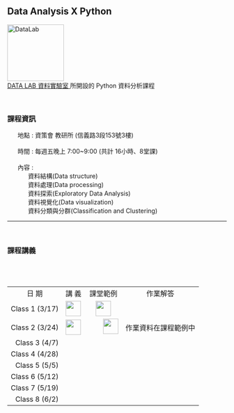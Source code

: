 <h2> Data Analysis X Python </h2> 
<img src="https://t.kfs.io/organization_resource_files/7685/10758/14063888_1080321025394014_825596358231805577_n.png" alt="DataLab" height="130" width="130"><br>
<a href="https://www.facebook.com/dlab.taiwan/?fref=t"> DATA LAB 資料實驗室 </a>所開設的 Python 資料分析課程
<br>
<p>
    <h3><b>課程資訊</b></h3>
    <ul class="task-list">
       <li>地點 : 資策會 教研所 (信義路3段153號3樓) </li>
       <li>時間 : 每週五晚上 7:00~9:00 (共計 16小時、8堂課) </li>
       <li>內容 :  <ul class="task-list">
                     <li>資料結構(Data structure)</li>
                     <li>資料處理(Data processing)</li>
                     <li>資料探索(Exploratory Data Analysis)</li>
                     <li>資料視覺化(Data visualization)</li>
                     <li>資料分類與分群(Classification and Clustering)</li>
                 </ul>
        </li>
    </ul>
</p>  
<hr size="1">
<p>
    <h3><b>課程講義</b></h3>
    
<center><table>
　<tr>
　    <td align="center" valign="center">日  期</td>
　    <td align="center" valign="center">講  義</td>
      <td align="center" valign="center">課堂範例</td>
      <td align="center" valign="center">作業解答</td>
　</tr>
　<tr>
　    <td align="right" valign="center">Class 1 (3/17)</td>
　    <td align="center" valign="center">
         <a href="https://drive.google.com/file/d/0B05En15qeUozUmk2NTloN2R0TjA/view?usp=sharing">
            <img src="https://image.flaticon.com/icons/svg/337/337946.svg" height="35" width="35">
         </a>
      </td>
      <td align="center" valign="center">
         <a href="https://github.com/kristenchan/Python-Data-Analysis/blob/master/Class_1.ipynb">
           <img src="https://image.flaticon.com/icons/svg/180/180867.svg" height="35" width="35">
         </a>
      </td>
      <td align="center" valign="center">&nbsp;</td>
　</tr>
  <tr>
　    <td align="right" valign="center">Class 2 (3/24)</td>
　    <td align="center" valign="center">
          <a href="https://drive.google.com/open?id=0B05En15qeUozSFpWNjN2RE1VODQ">
            <img src="https://image.flaticon.com/icons/svg/337/337946.svg" height="35" width="35">
         </a>
     </td>
      <td align="center" valign="center">
         <a href="https://github.com/kristenchan/Python-Data-Analysis/blob/master/Class_2.ipynb">
           <img src="https://image.flaticon.com/icons/svg/180/180867.svg" height="35" width="35">
         </a>      
      </td>
      <td align="center" valign="center">作業資料在課程範例中 </td>
　</tr>
 <tr>
　    <td align="right" valign="center">Class 3 (4/7)</td>
　    <td align="center" valign="center">&nbsp;</td>
      <td align="center" valign="center">&nbsp;</td>
      <td align="center" valign="center">&nbsp;</td>
　</tr>
 <tr>
　    <td align="right" valign="center">Class 4 (4/28)</td>
　    <td align="center" valign="center">&nbsp;</td>
      <td align="center" valign="center">&nbsp;</td>
      <td align="center" valign="center">&nbsp;</td>
　</tr>
 <tr>
　    <td align="right" valign="center">Class 5 (5/5)</td>
　    <td align="center" valign="center">&nbsp;</td>
      <td align="center" valign="center">&nbsp;</td>
      <td align="center" valign="center">&nbsp;</td>
　</tr>
 <tr>
　    <td align="right" valign="center">Class 6 (5/12)</td>
　    <td align="center" valign="center">&nbsp;</td>
      <td align="center" valign="center">&nbsp;</td>
      <td align="center" valign="center">&nbsp;</td>
　</tr>
 <tr>
　    <td align="right" valign="center">Class 7 (5/19)</td>
　    <td align="center" valign="center">&nbsp;</td>
      <td align="center" valign="center">&nbsp;</td>
      <td align="center" valign="center">&nbsp;</td>
　</tr>
 <tr>
　    <td align="right" valign="center">Class 8 (6/2)</td>
　    <td align="center" valign="center">&nbsp;</td>
      <td align="center" valign="center">&nbsp;</td>
      <td align="center" valign="center">&nbsp;</td>
　</tr>
</table></center>
</p>
